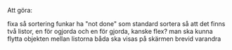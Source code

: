 Att göra:

fixa så sortering funkar
ha "not done" som standard
sortera så att det finns två listor, en för ogjorda och en för gjorda, kanske flex?
man ska kunna flytta objekten mellan listorna
båda ska visas på skärmen brevid varandra 
